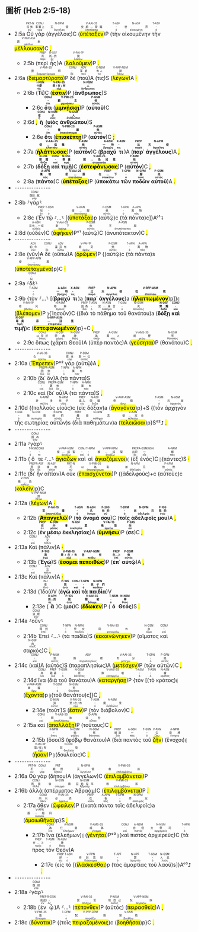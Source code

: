 ## 圖析 (Heb 2:5-18) 

- 2:5a <RUBY><ruby><ruby>Οὐ<rt>οὐ</rt></ruby><rt>沒有</rt></ruby><rt>PRT-N</rt></RUBY> <RUBY><ruby><ruby>γὰρ<rt>γάρ</rt></ruby><rt>事實上</rt></ruby><rt>CONJ</rt></RUBY> (<RUBY><ruby><ruby>ἀγγέλοις<rt>ἄγγελος</rt></ruby><rt>天使</rt></ruby><rt>N-DPM</rt></RUBY>)C (<RUBY><ruby><ruby><mark class='verb'>ὑπέταξεν</mark><rt>ὑποτάσσω</rt></ruby><rt>交給...管轄</rt></ruby><rt>V-AAI-3S</rt></RUBY>)P (<RUBY><ruby><ruby>τὴν<rt>ὀ</rt></ruby><rt>-</rt></ruby><rt>T-ASF</rt></RUBY> <RUBY><ruby><ruby>οἰκουμένην<rt>οἰκουμένη</rt></ruby><rt>世界</rt></ruby><rt>N-ASF</rt></RUBY> <RUBY><ruby><ruby>τὴν<rt>ὀ</rt></ruby><rt>-</rt></ruby><rt>T-ASF</rt></RUBY> <RUBY><ruby><ruby><mark class='ptc'>μέλλουσαν</mark><rt>μέλλω</rt></ruby><rt>將來</rt></ruby><rt>V-PAP-ASF</rt></RUBY>)C <mark class='punctuation'>,</mark> 
	- 2:5b (<RUBY><ruby><ruby>περὶ<rt>περί</rt></ruby><rt>所</rt></ruby><rt>PREP</rt></RUBY> <RUBY><ruby><ruby>ἧς<rt>ὅς</rt></ruby><rt>所...的</rt></ruby><rt>R-GSF</rt></RUBY>)A (<RUBY><ruby><ruby><mark class='verb'>λαλοῦμεν</mark><rt>λαλέω</rt></ruby><rt>說</rt></ruby><rt>V-PAI-1P</rt></RUBY>)P <mark class='punctuation'>.</mark> 
- 2:6a (<RUBY><ruby><ruby><mark class='verb'>διεμαρτύρατο</mark><rt>διαμαρτύρομαι</rt></ruby><rt>證明</rt></ruby><rt>V-AMI-3S</rt></RUBY>)P <RUBY><ruby><ruby>δέ<rt>δέ</rt></ruby><rt>-</rt></ruby><rt>CONJ</rt></RUBY> (<RUBY><ruby><ruby>πού<rt>πού</rt></ruby><rt>某處</rt></ruby><rt>ADV</rt></RUBY>)A (<RUBY><ruby><ruby>τις<rt>τις</rt></ruby><rt>有人</rt></ruby><rt>X-NSM</rt></RUBY>)S (<RUBY><ruby><ruby><mark class='ptc'>λέγων</mark><rt>λέγω</rt></ruby><rt>說</rt></ruby><rt>V-PAP-NSM</rt></RUBY>)A <mark class='punctuation'>·</mark> 
	- 2:6b (<strong><RUBY><ruby><ruby>Τί<rt>τίς</rt></ruby><rt>什麼</rt></ruby><rt>I-NSN</rt></RUBY></strong>)C (<strong><RUBY><ruby><ruby><mark class='verb'>ἐστιν</mark><rt>εἰμί</rt></ruby><rt>是/在/有</rt></ruby><rt>V-PAI-3S</rt></RUBY></strong>)P (<strong><RUBY><ruby><ruby>ἄνθρωπος<rt>ἄνθρωπος</rt></ruby><rt>人</rt></ruby><rt>N-NSM</rt></RUBY></strong>)S 
		- 2:6c <strong><RUBY><ruby><ruby>ὅτι<rt>ὅτι</rt></ruby><rt>-</rt></ruby><rt>CONJ</rt></RUBY></strong> (<strong><RUBY><ruby><ruby><mark class='verb'>μιμνῄσκῃ</mark><rt>μιμνήσκω</rt></ruby><rt>顧念</rt></ruby><rt>V-PMI-2S</rt></RUBY></strong>)P (<strong><RUBY><ruby><ruby>αὐτοῦ<rt>αὐτός</rt></ruby><rt>他</rt></ruby><rt>P-GSM</rt></RUBY></strong>)C 
	- 2:6d <mark class='punctuation'>,</mark> <strong><RUBY><ruby><ruby>ἢ<rt>ἤ</rt></ruby><rt>或</rt></ruby><rt>CONJ</rt></RUBY></strong> (<strong><RUBY><ruby><ruby>υἱὸς<rt>υἱός</rt></ruby><rt>子</rt></ruby><rt>N-NSM</rt></RUBY></strong> <strong><RUBY><ruby><ruby>ἀνθρώπου<rt>ἄνθρωπος</rt></ruby><rt>人</rt></ruby><rt>N-GSM</rt></RUBY></strong>)S 
		- 2:6e <strong><RUBY><ruby><ruby>ὅτι<rt>ὅτι</rt></ruby><rt>-</rt></ruby><rt>CONJ</rt></RUBY></strong> (<strong><RUBY><ruby><ruby><mark class='verb'>ἐπισκέπτῃ</mark><rt>ἐπισκέπτομαι</rt></ruby><rt>眷顧</rt></ruby><rt>V-PMI-2S</rt></RUBY></strong>)P (<strong><RUBY><ruby><ruby>αὐτόν<rt>αὐτός</rt></ruby><rt>他</rt></ruby><rt>P-ASM</rt></RUBY></strong>)C <mark class='punctuation'>;</mark> 
	- 2:7a (<strong><RUBY><ruby><ruby><mark class='verb'>ἠλάττωσας</mark><rt>ἐλαττόω</rt></ruby><rt>使...低微</rt></ruby><rt>V-AAI-2S</rt></RUBY></strong>)P (<strong><RUBY><ruby><ruby>αὐτὸν<rt>αὐτός</rt></ruby><rt>他</rt></ruby><rt>P-ASM</rt></RUBY></strong>)C (<strong><RUBY><ruby><ruby>βραχύ<rt>βραχύς</rt></ruby><rt>一時</rt></ruby><rt>A-ASN</rt></RUBY></strong> <strong><RUBY><ruby><ruby>τι<rt>τις</rt></ruby><rt>-</rt></ruby><rt>X-ASN</rt></RUBY></strong>)A (<strong><RUBY><ruby><ruby>παρ᾽<rt>παρά</rt></ruby><rt>比</rt></ruby><rt>PREP</rt></RUBY></strong> <strong><RUBY><ruby><ruby>ἀγγέλους<rt>ἄγγελος</rt></ruby><rt>天使</rt></ruby><rt>N-APM</rt></RUBY></strong>)A <mark class='punctuation'>,</mark> 
	- 2:7b (<strong><RUBY><ruby><ruby>δόξῃ<rt>δόξα</rt></ruby><rt>榮耀</rt></ruby><rt>N-DSF</rt></RUBY></strong> <strong><RUBY><ruby><ruby>καὶ<rt>καί</rt></ruby><rt>-</rt></ruby><rt>CONJ</rt></RUBY></strong> <strong><RUBY><ruby><ruby>τιμῇ<rt>τιμή</rt></ruby><rt>尊貴</rt></ruby><rt>N-DSF</rt></RUBY></strong>)C (<strong><RUBY><ruby><ruby><mark class='verb'>ἐστεφάνωσας</mark><rt>στεφανόω</rt></ruby><rt>賜...為冠冕</rt></ruby><rt>V-AAI-2S</rt></RUBY></strong>)P (<strong><RUBY><ruby><ruby>αὐτόν<rt>αὐτός</rt></ruby><rt>他</rt></ruby><rt>P-ASM</rt></RUBY></strong>)C <mark class='punctuation'>,</mark> 
	- 2:8a (<strong><RUBY><ruby><ruby>πάντα<rt>πᾶς</rt></ruby><rt>萬物</rt></ruby><rt>A-APN</rt></RUBY></strong>)C (<strong><RUBY><ruby><ruby><mark class='verb'>ὑπέταξας</mark><rt>ὑποτάσσω</rt></ruby><rt>使...服</rt></ruby><rt>V-AAI-2S</rt></RUBY></strong>)P (<strong><RUBY><ruby><ruby>ὑποκάτω<rt>ὑποκάτω</rt></ruby><rt>在...下</rt></ruby><rt>PREP</rt></RUBY></strong> <strong><RUBY><ruby><ruby>τῶν<rt>ὀ</rt></ruby><rt>-</rt></ruby><rt>T-GPM</rt></RUBY></strong> <strong><RUBY><ruby><ruby>ποδῶν<rt>πούς</rt></ruby><rt>腳</rt></ruby><rt>N-GPM</rt></RUBY></strong> <strong><RUBY><ruby><ruby>αὐτοῦ<rt>αὐτός</rt></ruby><rt>他</rt></ruby><rt>P-GSM</rt></RUBY></strong>)A <mark class='punctuation'>.</mark> 
- ⋯⋯⋯⋯⋯⋯⋯
- 2:8b ⸉<RUBY><ruby><ruby>γὰρ<rt>γάρ</rt></ruby><rt>既然...就</rt></ruby><rt>CONJ</rt></RUBY>⸊
	- 2:8c {<RUBY><ruby><ruby>Ἐν<rt>ἐν</rt></ruby><rt>叫</rt></ruby><rt>PREP</rt></RUBY> <RUBY><ruby><ruby>τῷ<rt>ὀ</rt></ruby><rt>-</rt></ruby><rt>T-DSN</rt></RUBY> ⸉...⸊ [(<RUBY><ruby><ruby><mark class='inf'>ὑποτάξαι</mark><rt>ὑποτάσσω</rt></ruby><rt>使...服</rt></ruby><rt>V-AAN</rt></RUBY>)p (<RUBY><ruby><ruby>αὐτῷ<rt>αὐτός</rt></ruby><rt>他</rt></ruby><rt>P-DSM</rt></RUBY>)c (<RUBY><ruby><ruby>τὰ<rt>ὀ</rt></ruby><rt>-</rt></ruby><rt>T-APN</rt></RUBY> <RUBY><ruby><ruby>πάντα<rt>πᾶς</rt></ruby><rt>萬物</rt></ruby><rt>A-APN</rt></RUBY>)c]}A°¹⮧ 
- 2:8d (<RUBY><ruby><ruby>οὐδὲν<rt>οὐδείς</rt></ruby><rt>沒有...一樣</rt></ruby><rt>A-ASN</rt></RUBY>)C (<RUBY><ruby><ruby><mark class='verb'>ἀφῆκεν</mark><rt>ἀφίημι</rt></ruby><rt>剩下</rt></ruby><rt>V-AAI-3S</rt></RUBY>)P°¹ (<RUBY><ruby><ruby>αὐτῷ<rt>αὐτός</rt></ruby><rt>他</rt></ruby><rt>P-DSM</rt></RUBY>)C (<RUBY><ruby><ruby>ἀνυπότακτον<rt>ἀνυπότακτος</rt></ruby><rt>不服</rt></ruby><rt>A-ASN</rt></RUBY>)C <mark class='punctuation'>.</mark> 
- ⋯⋯⋯⋯⋯⋯⋯
- 2:8e (<RUBY><ruby><ruby>νῦν<rt>νῦν</rt></ruby><rt>如今</rt></ruby><rt>ADV</rt></RUBY>)A <RUBY><ruby><ruby>δὲ<rt>δέ</rt></ruby><rt>-</rt></ruby><rt>CONJ</rt></RUBY> (<RUBY><ruby><ruby>οὔπω<rt>οὔπω</rt></ruby><rt>還沒有</rt></ruby><rt>ADV</rt></RUBY>)A (<RUBY><ruby><ruby><mark class='verb'>ὁρῶμεν</mark><rt>ὁράω</rt></ruby><rt>看見</rt></ruby><rt>V-PAI-1P</rt></RUBY>)P {(<RUBY><ruby><ruby>αὐτῷ<rt>αὐτός</rt></ruby><rt>他</rt></ruby><rt>P-DSM</rt></RUBY>)c (<RUBY><ruby><ruby>τὰ<rt>ὀ</rt></ruby><rt>-</rt></ruby><rt>T-APN</rt></RUBY> <RUBY><ruby><ruby>πάντα<rt>πᾶς</rt></ruby><rt>萬物</rt></ruby><rt>A-APN</rt></RUBY>)s (<RUBY><ruby><ruby><mark class='ptc'>ὑποτεταγμένα</mark><rt>ὑποτάσσω</rt></ruby><rt>使...服</rt></ruby><rt>V-RPP-APN</rt></RUBY>)p}C <mark class='punctuation'>·</mark> 
- 2:9a ⸉<RUBY><ruby><ruby>δὲ<rt>δέ</rt></ruby><rt>-</rt></ruby><rt>CONJ</rt></RUBY>⸊
- 2:9b {<RUBY><ruby><ruby>τὸν<rt>ὀ</rt></ruby><rt>-</rt></ruby><rt>T-ASM</rt></RUBY> ⸉...⸊ [(<strong><RUBY><ruby><ruby>βραχύ<rt>βραχύς</rt></ruby><rt>一時</rt></ruby><rt>A-ASN</rt></RUBY></strong> <strong><RUBY><ruby><ruby>τι<rt>τις</rt></ruby><rt>-</rt></ruby><rt>X-ASN</rt></RUBY></strong>)a (<strong><RUBY><ruby><ruby>παρ᾽<rt>παρά</rt></ruby><rt>比</rt></ruby><rt>PREP</rt></RUBY></strong> <strong><RUBY><ruby><ruby>ἀγγέλους<rt>ἄγγελος</rt></ruby><rt>天使</rt></ruby><rt>N-APM</rt></RUBY></strong>)a (<strong><RUBY><ruby><ruby><mark class='ptc'>ἠλαττωμένον</mark><rt>ἐλαττόω</rt></ruby><rt>低微</rt></ruby><rt>V-RPP-ASM</rt></RUBY></strong>)p]}⦇ (<RUBY><ruby><ruby><mark class='verb'>βλέπομεν</mark><rt>βλέπω</rt></ruby><rt>看見</rt></ruby><rt>V-PAI-1P</rt></RUBY>)P ⦈{<RUBY><ruby><ruby>Ἰησοῦν<rt>Ἰησοῦς</rt></ruby><rt>耶穌</rt></ruby><rt>N-ASM</rt></RUBY>}C {(<RUBY><ruby><ruby>διὰ<rt>διά</rt></ruby><rt>因為</rt></ruby><rt>PREP</rt></RUBY> <RUBY><ruby><ruby>τὸ<rt>ὀ</rt></ruby><rt>-</rt></ruby><rt>T-ASN</rt></RUBY> <RUBY><ruby><ruby>πάθημα<rt>πάθημα</rt></ruby><rt>受...痛苦</rt></ruby><rt>N-ASN</rt></RUBY> <RUBY><ruby><ruby>τοῦ<rt>ὀ</rt></ruby><rt>-</rt></ruby><rt>T-GSM</rt></RUBY> <RUBY><ruby><ruby>θανάτου<rt>θάνατος</rt></ruby><rt>死</rt></ruby><rt>N-GSM</rt></RUBY>)a (<strong><RUBY><ruby><ruby>δόξῃ<rt>δόξα</rt></ruby><rt>榮耀</rt></ruby><rt>N-DSF</rt></RUBY></strong> <strong><RUBY><ruby><ruby>καὶ<rt>καί</rt></ruby><rt>-</rt></ruby><rt>CONJ</rt></RUBY></strong> <strong><RUBY><ruby><ruby>τιμῇ<rt>τιμή</rt></ruby><rt>尊貴</rt></ruby><rt>N-DSF</rt></RUBY></strong>)c (<strong><RUBY><ruby><ruby><mark class='ptc'>ἐστεφανωμένον</mark><rt>στεφανόω</rt></ruby><rt>得...冠冕</rt></ruby><rt>V-RPP-ASM</rt></RUBY></strong>)p}+C <mark class='punctuation'>,</mark> 
	- 2:9c <RUBY><ruby><ruby>ὅπως<rt>ὅπως</rt></ruby><rt>以至於</rt></ruby><rt>CONJ</rt></RUBY> (<RUBY><ruby><ruby>χάριτι<rt>χάρις</rt></ruby><rt>恩典</rt></ruby><rt>N-DSF</rt></RUBY> <RUBY><ruby><ruby>Θεοῦ<rt>θεός</rt></ruby><rt>神</rt></ruby><rt>N-GSM</rt></RUBY>)A (<RUBY><ruby><ruby>ὑπὲρ<rt>ὑπέρ</rt></ruby><rt>為</rt></ruby><rt>PREP</rt></RUBY> <RUBY><ruby><ruby>παντὸς<rt>πᾶς</rt></ruby><rt>萬人</rt></ruby><rt>A-GSM</rt></RUBY>)A (<RUBY><ruby><ruby><mark class='verb'>γεύσηται</mark><rt>γεύω</rt></ruby><rt>經歷</rt></ruby><rt>V-AMS-3S</rt></RUBY>)P (<RUBY><ruby><ruby>θανάτου<rt>θάνατος</rt></ruby><rt>死</rt></ruby><rt>N-GSM</rt></RUBY>)C <mark class='punctuation'>.</mark> 
- ⋯⋯⋯⋯⋯⋯⋯
- 2:10a (<RUBY><ruby><ruby><mark class='verb'>Ἔπρεπεν</mark><rt>πρέπω</rt></ruby><rt>合宜</rt></ruby><rt>V-IAI-3S</rt></RUBY>)P°² <RUBY><ruby><ruby>γὰρ<rt>γάρ</rt></ruby><rt>原來</rt></ruby><rt>CONJ</rt></RUBY> (<RUBY><ruby><ruby>αὐτῷ<rt>αὐτός</rt></ruby><rt>那一位</rt></ruby><rt>P-DSM</rt></RUBY>)A <mark class='punctuation'>,</mark> 
	- 2:10b (<RUBY><ruby><ruby>δι᾽<rt>διά</rt></ruby><rt>因</rt></ruby><rt>PREP</rt></RUBY> <RUBY><ruby><ruby>ὃν<rt>ὅς</rt></ruby><rt>他</rt></ruby><rt>R-ASM</rt></RUBY>)A (<RUBY><ruby><ruby>τὰ<rt>ὀ</rt></ruby><rt>-</rt></ruby><rt>T-NPN</rt></RUBY> <RUBY><ruby><ruby>πάντα<rt>πᾶς</rt></ruby><rt>萬有</rt></ruby><rt>A-NPN</rt></RUBY>)S 
	- 2:10c <RUBY><ruby><ruby>καὶ<rt>καί</rt></ruby><rt>-</rt></ruby><rt>CONJ</rt></RUBY> (<RUBY><ruby><ruby>δι᾽<rt>διά</rt></ruby><rt>藉</rt></ruby><rt>PREP</rt></RUBY> <RUBY><ruby><ruby>οὗ<rt>ὅς</rt></ruby><rt>他</rt></ruby><rt>R-GSM</rt></RUBY>)A (<RUBY><ruby><ruby>τὰ<rt>ὀ</rt></ruby><rt>-</rt></ruby><rt>T-NPN</rt></RUBY> <RUBY><ruby><ruby>πάντα<rt>πᾶς</rt></ruby><rt>萬有</rt></ruby><rt>A-NPN</rt></RUBY>)S <mark class='punctuation'>,</mark> 
- 2:10d {(<RUBY><ruby><ruby>πολλοὺς<rt>πολύς</rt></ruby><rt>許多</rt></ruby><rt>A-APM</rt></RUBY> <RUBY><ruby><ruby>υἱοὺς<rt>υἱός</rt></ruby><rt>兒子</rt></ruby><rt>N-APM</rt></RUBY>)c (<RUBY><ruby><ruby>εἰς<rt>εἰς</rt></ruby><rt>進入</rt></ruby><rt>PREP</rt></RUBY> <RUBY><ruby><ruby>δόξαν<rt>δόξα</rt></ruby><rt>榮耀</rt></ruby><rt>N-ASF</rt></RUBY>)a (<RUBY><ruby><ruby><mark class='ptc'>ἀγαγόντα</mark><rt>ἄγω</rt></ruby><rt>帶領</rt></ruby><rt>V-AAP-ASM</rt></RUBY>)p}+S {(<RUBY><ruby><ruby>τὸν<rt>ὀ</rt></ruby><rt>-</rt></ruby><rt>T-ASM</rt></RUBY> <RUBY><ruby><ruby>ἀρχηγὸν<rt>ἀρχηγός</rt></ruby><rt>元首</rt></ruby><rt>N-ASM</rt></RUBY> <RUBY><ruby><ruby>τῆς<rt>ὀ</rt></ruby><rt>-</rt></ruby><rt>T-GSF</rt></RUBY> <RUBY><ruby><ruby>σωτηρίας<rt>σωτηρία</rt></ruby><rt>拯救</rt></ruby><rt>N-GSF</rt></RUBY> <RUBY><ruby><ruby>αὐτῶν<rt>αὐτός</rt></ruby><rt>他們</rt></ruby><rt>P-GPM</rt></RUBY>)s (<RUBY><ruby><ruby>διὰ<rt>διά</rt></ruby><rt>藉</rt></ruby><rt>PREP</rt></RUBY> <RUBY><ruby><ruby>παθημάτων<rt>πάθημα</rt></ruby><rt>受苦</rt></ruby><rt>N-GPN</rt></RUBY>)a (<RUBY><ruby><ruby><mark class='inf'>τελειῶσαι</mark><rt>τελειόω</rt></ruby><rt>使...完全</rt></ruby><rt>V-AAN</rt></RUBY>)p}S°²⮥ <mark class='punctuation'>.</mark> 
- ⋯⋯⋯⋯⋯⋯⋯
- 2:11a ⸉<RUBY><ruby><ruby>γὰρ<rt>γάρ</rt></ruby><rt>因為</rt></ruby><rt>CONJ</rt></RUBY>⸊
- 2:11b (<RUBY><ruby><ruby>ὅ<rt>ὀ</rt></ruby><rt>-</rt></ruby><rt>T-NSM</rt></RUBY> <RUBY><ruby><ruby>τε<rt>τε</rt></ruby><rt>-</rt></ruby><rt>CONJ</rt></RUBY> ⸉...⸊ <RUBY><ruby><ruby><mark class='ptc'>ἁγιάζων</mark><rt>ἁγιάζω</rt></ruby><rt>使...成聖</rt></ruby><rt>V-PAP-NSM</rt></RUBY> <RUBY><ruby><ruby>καὶ<rt>καί</rt></ruby><rt>-</rt></ruby><rt>CONJ</rt></RUBY> <RUBY><ruby><ruby>οἱ<rt>ὀ</rt></ruby><rt>-</rt></ruby><rt>T-NPM</rt></RUBY> <RUBY><ruby><ruby><mark class='ptc'>ἁγιαζόμενοι</mark><rt>ἁγιάζω</rt></ruby><rt>被...成聖</rt></ruby><rt>V-PPP-NPM</rt></RUBY>)⦇ (<RUBY><ruby><ruby>ἐξ<rt>ἐκ</rt></ruby><rt>出於</rt></ruby><rt>PREP</rt></RUBY> <RUBY><ruby><ruby>ἑνὸς<rt>εἷς</rt></ruby><rt>一</rt></ruby><rt>A-GSM⁞GSN</rt></RUBY>)C ⦈(<RUBY><ruby><ruby>πάντες<rt>πᾶς</rt></ruby><rt>都</rt></ruby><rt>A-NPM</rt></RUBY>)S <mark class='punctuation'>·</mark> 
- 2:11c (<RUBY><ruby><ruby>δι᾽<rt>διά</rt></ruby><rt>因</rt></ruby><rt>PREP</rt></RUBY> <RUBY><ruby><ruby>ἣν<rt>ὅς</rt></ruby><rt>這</rt></ruby><rt>R-ASF</rt></RUBY> <RUBY><ruby><ruby>αἰτίαν<rt>αἰτία</rt></ruby><rt>緣故</rt></ruby><rt>N-ASF</rt></RUBY>)A <RUBY><ruby><ruby>οὐκ<rt>οὐ</rt></ruby><rt>不</rt></ruby><rt>PRT-N</rt></RUBY> (<RUBY><ruby><ruby><mark class='verb'>ἐπαισχύνεται</mark><rt>ἐπαισχύνομαι</rt></ruby><rt>以為恥</rt></ruby><rt>V-PMI-3S</rt></RUBY>)P {(<RUBY><ruby><ruby>ἀδελφοὺς<rt>ἀδελφός</rt></ruby><rt>弟兄</rt></ruby><rt>N-APM</rt></RUBY>)+c (<RUBY><ruby><ruby>αὐτοὺς<rt>αὐτός</rt></ruby><rt>他們</rt></ruby><rt>P-APM</rt></RUBY>)c (<RUBY><ruby><ruby><mark class='inf'>καλεῖν</mark><rt>καλέω</rt></ruby><rt>稱...為</rt></ruby><rt>V-PAN</rt></RUBY>)p}C
- 2:12a (<RUBY><ruby><ruby><mark class='ptc'>λέγων</mark><rt>λέγω</rt></ruby><rt>說</rt></ruby><rt>V-PAP-NSM</rt></RUBY>)A <mark class='punctuation'>·</mark> 
	- 2:12b (<strong><RUBY><ruby><ruby><mark class='verb'>Ἀπαγγελῶ</mark><rt>ἀπαγγέλλω</rt></ruby><rt>宣揚</rt></ruby><rt>V-FAI-1S</rt></RUBY></strong>)P (<strong><RUBY><ruby><ruby>τὸ<rt>ὀ</rt></ruby><rt>-</rt></ruby><rt>T-ASN</rt></RUBY></strong> <strong><RUBY><ruby><ruby>ὄνομά<rt>ὄνομα</rt></ruby><rt>名</rt></ruby><rt>N-ASN</rt></RUBY></strong> <strong><RUBY><ruby><ruby>σου<rt>σύ</rt></ruby><rt>你的</rt></ruby><rt>P-2GS</rt></RUBY></strong>)C (<strong><RUBY><ruby><ruby>τοῖς<rt>ὀ</rt></ruby><rt>-</rt></ruby><rt>T-DPM</rt></RUBY></strong> <strong><RUBY><ruby><ruby>ἀδελφοῖς<rt>ἀδελφός</rt></ruby><rt>弟兄</rt></ruby><rt>N-DPM</rt></RUBY></strong> <strong><RUBY><ruby><ruby>μου<rt>ἐγώ</rt></ruby><rt>我的</rt></ruby><rt>P-1GS</rt></RUBY></strong>)A <mark class='punctuation'>,</mark> 
	- 2:12c (<strong><RUBY><ruby><ruby>ἐν<rt>ἐν</rt></ruby><rt>在</rt></ruby><rt>PREP</rt></RUBY></strong> <strong><RUBY><ruby><ruby>μέσῳ<rt>μέσος</rt></ruby><rt>中</rt></ruby><rt>A-DSN</rt></RUBY></strong> <strong><RUBY><ruby><ruby>ἐκκλησίας<rt>ἐκκλησία</rt></ruby><rt>會眾</rt></ruby><rt>N-GSF</rt></RUBY></strong>)A (<strong><RUBY><ruby><ruby><mark class='verb'>ὑμνήσω</mark><rt>ὑμνέω</rt></ruby><rt>歌頌</rt></ruby><rt>V-FAI-1S</rt></RUBY></strong>)P (<strong><RUBY><ruby><ruby>σε<rt>σύ</rt></ruby><rt>你</rt></ruby><rt>P-2AS</rt></RUBY></strong>)C <mark class='punctuation'>,</mark> 
- 2:13a <RUBY><ruby><ruby>Καὶ<rt>καί</rt></ruby><rt>-</rt></ruby><rt>CONJ</rt></RUBY> (<RUBY><ruby><ruby>πάλιν<rt>πάλιν</rt></ruby><rt>又</rt></ruby><rt>ADV</rt></RUBY>)A <mark class='punctuation'>·</mark> 
	- 2:13b (<strong><RUBY><ruby><ruby>Ἐγὼ<rt>ἐγώ</rt></ruby><rt>我</rt></ruby><rt>P-1NS</rt></RUBY></strong>)S (<strong><RUBY><ruby><ruby><mark class='verb'>ἔσομαι</mark><rt>εἰμί</rt></ruby><rt>是/在/有</rt></ruby><rt>V-FMI-1S</rt></RUBY></strong> <strong><RUBY><ruby><ruby><mark class='ptc'>πεποιθὼς</mark><rt>πείθω</rt></ruby><rt>信任</rt></ruby><rt>V-RAP-NSM</rt></RUBY></strong>)P (<strong><RUBY><ruby><ruby>ἐπ᾽<rt>ἐπί</rt></ruby><rt>在...上</rt></ruby><rt>PREP</rt></RUBY></strong> <strong><RUBY><ruby><ruby>αὐτῷ<rt>αὐτός</rt></ruby><rt>他</rt></ruby><rt>P-DSM</rt></RUBY></strong>)A <mark class='punctuation'>,</mark> 
- 2:13c <RUBY><ruby><ruby>Καὶ<rt>καί</rt></ruby><rt>-</rt></ruby><rt>CONJ</rt></RUBY> (<RUBY><ruby><ruby>πάλιν<rt>πάλιν</rt></ruby><rt>又</rt></ruby><rt>ADV</rt></RUBY>)A <mark class='punctuation'>·</mark> 
	- 2:13d (<RUBY><ruby><ruby>Ἰδοὺ<rt>ἰδού</rt></ruby><rt>看</rt></ruby><rt>INJ</rt></RUBY>)V (<strong><RUBY><ruby><ruby>ἐγὼ<rt>ἐγώ</rt></ruby><rt>我</rt></ruby><rt>P-1NS</rt></RUBY></strong> <strong><RUBY><ruby><ruby>καὶ<rt>καί</rt></ruby><rt>-</rt></ruby><rt>CONJ</rt></RUBY></strong> <strong><RUBY><ruby><ruby>τὰ<rt>ὀ</rt></ruby><rt>-</rt></ruby><rt>T-NPN</rt></RUBY></strong> <strong><RUBY><ruby><ruby>παιδία<rt>παιδίον</rt></ruby><rt>孩子們</rt></ruby><rt>N-NPN</rt></RUBY></strong>)V 
		- 2:13e (<strong><RUBY><ruby><ruby>ἅ<rt>ὅς</rt></ruby><rt>所...的</rt></ruby><rt>R-APN</rt></RUBY></strong>)C (<strong><RUBY><ruby><ruby>μοι<rt>ἐγώ</rt></ruby><rt>我</rt></ruby><rt>P-1DS</rt></RUBY></strong>)C (<strong><RUBY><ruby><ruby><mark class='verb'>ἔδωκεν</mark><rt>δίδωμι</rt></ruby><rt>賜給</rt></ruby><rt>V-AAI-3S</rt></RUBY></strong>)P (<strong><RUBY><ruby><ruby>ὁ<rt>ὀ</rt></ruby><rt>-</rt></ruby><rt>T-NSM</rt></RUBY></strong> <strong><RUBY><ruby><ruby>Θεός<rt>θεός</rt></ruby><rt>神</rt></ruby><rt>N-NSM</rt></RUBY></strong>)S <mark class='punctuation'>.</mark> 
- 2:14a ⸉<RUBY><ruby><ruby>οὖν<rt>οὖν</rt></ruby><rt>這樣</rt></ruby><rt>CONJ</rt></RUBY>⸊
	- 2:14b <RUBY><ruby><ruby>Ἐπεὶ<rt>ἐπεί</rt></ruby><rt>既然</rt></ruby><rt>CONJ</rt></RUBY> ⸉...⸊ (<RUBY><ruby><ruby>τὰ<rt>ὀ</rt></ruby><rt>-</rt></ruby><rt>T-NPN</rt></RUBY> <RUBY><ruby><ruby>παιδία<rt>παιδίον</rt></ruby><rt>兒女</rt></ruby><rt>N-NPN</rt></RUBY>)S (<RUBY><ruby><ruby><mark class='verb'>κεκοινώνηκεν</mark><rt>κοινωνέω</rt></ruby><rt>同有</rt></ruby><rt>V-RAI-3S</rt></RUBY>)P (<RUBY><ruby><ruby>αἵματος<rt>αἷμα</rt></ruby><rt>血</rt></ruby><rt>N-GSN</rt></RUBY> <RUBY><ruby><ruby>καὶ<rt>καί</rt></ruby><rt>-</rt></ruby><rt>CONJ</rt></RUBY> <RUBY><ruby><ruby>σαρκός<rt>σάρξ</rt></ruby><rt>肉</rt></ruby><rt>N-GSF</rt></RUBY>)C <mark class='punctuation'>,</mark> 
- 2:14c (<RUBY><ruby><ruby>καὶ<rt>καί</rt></ruby><rt>-</rt></ruby><rt>CONJ</rt></RUBY>)A (<RUBY><ruby><ruby>αὐτὸς<rt>αὐτός</rt></ruby><rt>他</rt></ruby><rt>P-NSM</rt></RUBY>)S (<RUBY><ruby><ruby>παραπλησίως<rt>παραπλησίως</rt></ruby><rt>照樣</rt></ruby><rt>ADV</rt></RUBY>)A (<RUBY><ruby><ruby><mark class='verb'>μετέσχεν</mark><rt>μετέχω</rt></ruby><rt>有分</rt></ruby><rt>V-AAI-3S</rt></RUBY>)P (<RUBY><ruby><ruby>τῶν<rt>ὀ</rt></ruby><rt>-</rt></ruby><rt>T-GPN</rt></RUBY> <RUBY><ruby><ruby>αὐτῶν<rt>αὐτός</rt></ruby><rt>他</rt></ruby><rt>P-GPN</rt></RUBY>)C <mark class='punctuation'>,</mark> 
	- 2:14d <RUBY><ruby><ruby>ἵνα<rt>ἵνα</rt></ruby><rt>為</rt></ruby><rt>CONJ</rt></RUBY> (<RUBY><ruby><ruby>διὰ<rt>διά</rt></ruby><rt>藉著</rt></ruby><rt>PREP</rt></RUBY> <RUBY><ruby><ruby>τοῦ<rt>ὀ</rt></ruby><rt>-</rt></ruby><rt>T-GSM</rt></RUBY> <RUBY><ruby><ruby>θανάτου<rt>θάνατος</rt></ruby><rt>死</rt></ruby><rt>N-GSM</rt></RUBY>)A (<RUBY><ruby><ruby><mark class='verb'>καταργήσῃ</mark><rt>καταργέω</rt></ruby><rt>敗壞</rt></ruby><rt>V-AAS-3S</rt></RUBY>)P {<RUBY><ruby><ruby>τὸν<rt>ὀ</rt></ruby><rt>-</rt></ruby><rt>T-ASM</rt></RUBY> [(<RUBY><ruby><ruby>τὸ<rt>ὀ</rt></ruby><rt>-</rt></ruby><rt>T-ASN</rt></RUBY> <RUBY><ruby><ruby>κράτος<rt>κράτος</rt></ruby><rt>權</rt></ruby><rt>N-ASN</rt></RUBY>)⦇ (<RUBY><ruby><ruby><mark class='ptc'>ἔχοντα</mark><rt>ἔχω</rt></ruby><rt>掌握</rt></ruby><rt>V-PAP-ASM</rt></RUBY>)p ⦈(<RUBY><ruby><ruby>τοῦ<rt>ὀ</rt></ruby><rt>-</rt></ruby><rt>T-GSM</rt></RUBY> <RUBY><ruby><ruby>θανάτου<rt>θάνατος</rt></ruby><rt>死</rt></ruby><rt>N-GSM</rt></RUBY>)c]}C <mark class='punctuation'>,</mark> 
		- 2:14e (<RUBY><ruby><ruby>τοῦτ᾽<rt>οὗτος</rt></ruby><rt>這</rt></ruby><rt>D-NSN</rt></RUBY>)S (<RUBY><ruby><ruby><mark class='verb'>ἔστιν</mark><rt>εἰμί</rt></ruby><rt>是/在/有</rt></ruby><rt>V-PAI-3S</rt></RUBY>)P (<RUBY><ruby><ruby>τὸν<rt>ὀ</rt></ruby><rt>-</rt></ruby><rt>T-ASM</rt></RUBY> <RUBY><ruby><ruby>διάβολον<rt>διάβολος</rt></ruby><rt>魔鬼</rt></ruby><rt>A-ASM</rt></RUBY>)C <mark class='punctuation'>,</mark> 
	- 2:15a <RUBY><ruby><ruby>καὶ<rt>καί</rt></ruby><rt>-</rt></ruby><rt>CONJ</rt></RUBY> (<RUBY><ruby><ruby><mark class='verb'>ἀπαλλάξῃ</mark><rt>ἀπαλλάσσω</rt></ruby><rt>釋放</rt></ruby><rt>V-AAS-3S</rt></RUBY>)P (<RUBY><ruby><ruby>τούτους<rt>οὗτος</rt></ruby><rt>這些</rt></ruby><rt>D-APM</rt></RUBY>)C <mark class='punctuation'>,</mark> 
		- 2:15b (<RUBY><ruby><ruby>ὅσοι<rt>ὅσος</rt></ruby><rt>-</rt></ruby><rt>K-NPM</rt></RUBY>)S (<RUBY><ruby><ruby>φόβῳ<rt>φόβος</rt></ruby><rt>怕</rt></ruby><rt>N-DSM</rt></RUBY> <RUBY><ruby><ruby>θανάτου<rt>θάνατος</rt></ruby><rt>死</rt></ruby><rt>N-GSM</rt></RUBY>)A (<RUBY><ruby><ruby>διὰ<rt>διά</rt></ruby><rt>經過</rt></ruby><rt>PREP</rt></RUBY> <RUBY><ruby><ruby>παντὸς<rt>πᾶς</rt></ruby><rt>一</rt></ruby><rt>A-GSN</rt></RUBY> <RUBY><ruby><ruby>τοῦ<rt>ὀ</rt></ruby><rt>-</rt></ruby><rt>T-GSN</rt></RUBY> <RUBY><ruby><ruby><mark class='inf'>ζῆν</mark><rt>ζάω</rt></ruby><rt>生</rt></ruby><rt>V-PAN</rt></RUBY>) (<RUBY><ruby><ruby>ἔνοχοι<rt>ἔνοχος</rt></ruby><rt>束縛</rt></ruby><rt>A-NPM</rt></RUBY>)⦇ (<RUBY><ruby><ruby><mark class='verb'>ἦσαν</mark><rt>εἰμί</rt></ruby><rt>是/在/有</rt></ruby><rt>V-IAI-3P</rt></RUBY>)P ⦈(<RUBY><ruby><ruby>δουλείας<rt>δουλεία</rt></ruby><rt>奴役</rt></ruby><rt>N-GSF</rt></RUBY>)C <mark class='punctuation'>.</mark> 
- ⋯⋯⋯⋯⋯⋯⋯
- 2:16a <RUBY><ruby><ruby>Οὐ<rt>οὐ</rt></ruby><rt>不</rt></ruby><rt>PRT-N</rt></RUBY> <RUBY><ruby><ruby>γὰρ<rt>γάρ</rt></ruby><rt>-</rt></ruby><rt>CONJ</rt></RUBY> (<RUBY><ruby><ruby>δήπου<rt>δήπου</rt></ruby><rt>顯然</rt></ruby><rt>PRT</rt></RUBY>)A (<RUBY><ruby><ruby>ἀγγέλων<rt>ἄγγελος</rt></ruby><rt>天使</rt></ruby><rt>N-GPM</rt></RUBY>)C (<RUBY><ruby><ruby><mark class='verb'>ἐπιλαμβάνεται</mark><rt>ἐπιλαμβάνω</rt></ruby><rt>救拔</rt></ruby><rt>V-PMI-3S</rt></RUBY>)P 
- 2:16b <RUBY><ruby><ruby>ἀλλὰ<rt>ἀλλά</rt></ruby><rt>而是</rt></ruby><rt>CONJ</rt></RUBY> (<RUBY><ruby><ruby>σπέρματος<rt>σπέρμα</rt></ruby><rt>後裔</rt></ruby><rt>N-GSN</rt></RUBY> <RUBY><ruby><ruby>Ἀβραὰμ<rt>Ἀβραάμ</rt></ruby><rt>亞伯拉罕</rt></ruby><rt>N-GSM</rt></RUBY>)C (<RUBY><ruby><ruby><mark class='verb'>ἐπιλαμβάνεται</mark><rt>ἐπιλαμβάνω</rt></ruby><rt>救拔</rt></ruby><rt>V-PMI-3S</rt></RUBY>)P <mark class='punctuation'>.</mark> 
	- 2:17a <RUBY><ruby><ruby>ὅθεν<rt>ὅθεν</rt></ruby><rt>所以</rt></ruby><rt>CONJ</rt></RUBY> (<RUBY><ruby><ruby><mark class='verb'>ὤφειλεν</mark><rt>ὀφείλω</rt></ruby><rt>必須</rt></ruby><rt>V-IAI-3S</rt></RUBY>)P {(<RUBY><ruby><ruby>κατὰ<rt>κατά</rt></ruby><rt>在</rt></ruby><rt>PREP</rt></RUBY> <RUBY><ruby><ruby>πάντα<rt>πᾶς</rt></ruby><rt>各</rt></ruby><rt>A-APN</rt></RUBY> <RUBY><ruby><ruby>τοῖς<rt>ὀ</rt></ruby><rt>-</rt></ruby><rt>T-DPM</rt></RUBY> <RUBY><ruby><ruby>ἀδελφοῖς<rt>ἀδελφός</rt></ruby><rt>弟兄</rt></ruby><rt>N-DPM</rt></RUBY>)a (<RUBY><ruby><ruby><mark class='inf'>ὁμοιωθῆναι</mark><rt>ὁμοιόω</rt></ruby><rt>跟...相同</rt></ruby><rt>V-APN</rt></RUBY>)p}S <mark class='punctuation'>,</mark> 
		- 2:17b <RUBY><ruby><ruby>ἵνα<rt>ἵνα</rt></ruby><rt>為</rt></ruby><rt>CONJ</rt></RUBY> (<RUBY><ruby><ruby>ἐλεήμων<rt>ἐλεήμων</rt></ruby><rt>仁慈</rt></ruby><rt>A-NSM</rt></RUBY>)⦇ (<RUBY><ruby><ruby><mark class='verb'>γένηται</mark><rt>γίνομαι</rt></ruby><rt>成為</rt></ruby><rt>V-AMS-3S</rt></RUBY>)P°³ ⦈(<RUBY><ruby><ruby>καὶ<rt>καί</rt></ruby><rt>-</rt></ruby><rt>CONJ</rt></RUBY> <RUBY><ruby><ruby>πιστὸς<rt>πιστός</rt></ruby><rt>忠信</rt></ruby><rt>A-NSM</rt></RUBY> <RUBY><ruby><ruby>ἀρχιερεὺς<rt>ἀρχιερεύς</rt></ruby><rt>大祭司</rt></ruby><rt>N-NSM</rt></RUBY>)C (<RUBY><ruby><ruby>τὰ<rt>ὀ</rt></ruby><rt>-</rt></ruby><rt>T-APN</rt></RUBY> <RUBY><ruby><ruby>πρὸς<rt>πρός</rt></ruby><rt>在...上</rt></ruby><rt>PREP</rt></RUBY> <RUBY><ruby><ruby>τὸν<rt>ὀ</rt></ruby><rt>-</rt></ruby><rt>T-ASM</rt></RUBY> <RUBY><ruby><ruby>Θεόν<rt>θεός</rt></ruby><rt>神</rt></ruby><rt>N-ASM</rt></RUBY>)A 
			- 2:17c {<RUBY><ruby><ruby>εἰς<rt>εἰς</rt></ruby><rt>好</rt></ruby><rt>PREP</rt></RUBY> <RUBY><ruby><ruby>τὸ<rt>ὀ</rt></ruby><rt>-</rt></ruby><rt>T-ASN</rt></RUBY> [(<RUBY><ruby><ruby><mark class='inf'>ἱλάσκεσθαι</mark><rt>ἱλάσκομαι</rt></ruby><rt>得到寬恕</rt></ruby><rt>V-PPN</rt></RUBY>)p (<RUBY><ruby><ruby>τὰς<rt>ὀ</rt></ruby><rt>-</rt></ruby><rt>T-APF</rt></RUBY> <RUBY><ruby><ruby>ἁμαρτίας<rt>ἁμαρτία</rt></ruby><rt>罪</rt></ruby><rt>N-APF</rt></RUBY> <RUBY><ruby><ruby>τοῦ<rt>ὀ</rt></ruby><rt>-</rt></ruby><rt>T-GSM</rt></RUBY> <RUBY><ruby><ruby>λαοῦ<rt>λαός</rt></ruby><rt>人民</rt></ruby><rt>N-GSM</rt></RUBY>)s]}A°³⮥ <mark class='punctuation'>.</mark> 
- ⋯⋯⋯⋯⋯⋯⋯
- 2:18a ⸉<RUBY><ruby><ruby>γὰρ<rt>γάρ</rt></ruby><rt>既然</rt></ruby><rt>CONJ</rt></RUBY>⸊
	- 2:18b (<RUBY><ruby><ruby>ἐν<rt>ἐν</rt></ruby><rt>(如此)</rt></ruby><rt>PREP</rt></RUBY> <RUBY><ruby><ruby>ᾧ<rt>ὅς</rt></ruby><rt>-</rt></ruby><rt>R-DSN</rt></RUBY>)A ⸉...⸊ (<RUBY><ruby><ruby><mark class='verb'>πέπονθεν</mark><rt>πάσχω</rt></ruby><rt>受...苦</rt></ruby><rt>V-RAI-3S</rt></RUBY>)P (<RUBY><ruby><ruby>αὐτὸς<rt>αὐτός</rt></ruby><rt>他自己</rt></ruby><rt>P-NSM</rt></RUBY>) (<RUBY><ruby><ruby><mark class='ptc'>πειρασθείς</mark><rt>πειράζω</rt></ruby><rt>試探</rt></ruby><rt>V-APP-NSM</rt></RUBY>)A <mark class='punctuation'>,</mark> 
- 2:18c (<RUBY><ruby><ruby><mark class='verb'>δύναται</mark><rt>δύναμαι</rt></ruby><rt>能</rt></ruby><rt>V-PMI-3S</rt></RUBY>)P {(<RUBY><ruby><ruby>τοῖς<rt>ὀ</rt></ruby><rt>-</rt></ruby><rt>T-DPM</rt></RUBY> <RUBY><ruby><ruby><mark class='ptc'>πειραζομένοις</mark><rt>πειράζω</rt></ruby><rt>試探</rt></ruby><rt>V-PPP-DPM</rt></RUBY>)c (<RUBY><ruby><ruby><mark class='inf'>βοηθῆσαι</mark><rt>βοηθέω</rt></ruby><rt>幫助</rt></ruby><rt>V-AAN</rt></RUBY>)p}C <mark class='punctuation'>.</mark> 